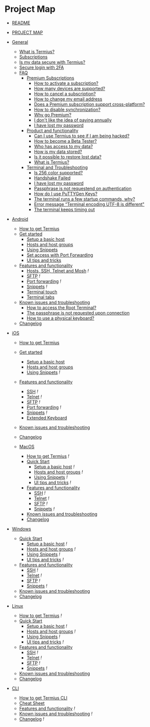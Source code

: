 # Project Map

- [README](README.md)
- [PROJECT MAP](PROJECT_MAP.md)


- [General](general/README.md)
  - [What is Termius?](general/what_is_termius.md)
  - [Subscriptions](general/subscriptions.md)
  - [Is my data secure with Termius?](security.md)
  - [Secure login  with 2FA](what_is_2fa.md)
  - [FAQ](general/faq/README.md)
    - [Premium Subscriptions](general/faq/premium_subscriptions/README.md)
      - [How to activate a subscription?](general/faq/premium_subscriptions/activete_subsciptions.md)
      - [How many devices are supported?](general/faq/premium_subscriptions/amount_devices.md)
      - [How to cancel a subscription?](general/faq/premium_subscriptions/cancel_subscription.md)
      - [How to change my email address](change_email.md)
      - [Does a Premium subscription support cross-platform?](general/faq/premium_subscriptions/cross-platform.md)
      - [How to disable synchronization?](general/faq/premium_subscriptions/disable_sync.md)
      - [Why go Premium?](general/faq/premium_subscriptions/go_premium.md)
      - [I don't like the idea of paying annually](general/faq/premium_subscriptions/subscription_license.md)
      - [I have lost my password](general/faq/terminal/lost_password.md)
    - [Product and functionality](general/faq/product_and_functionality/README.md)
      - [Can I use Termius to see if I am being hacked?](general/faq/product_and_functionality/being_hacked.md)
      - [How to become a Beta Tester?](general/faq/product_and_functionality/beta_tester.md)
      - [Who has access to my data?](general/faq/product_and_functionality/data_access.md)
      - [How is my data stored?](general/faq/product_and_functionality/data_storage.md)
      - [Is it possible to restore lost data?](general/faq/product_and_functionality/restore_data.md)
      - [What is Termius?](general/faq/product_and_functionality/what_is_termius.md)
    - [Terminal and Troubleshooting](general/faq/terminal/README.md)
      - [Is 256 color supported?](general/faq/terminal/256color_support.md)
      - [Handshake Failed](general/faq/terminal/handshake_failed.md)
      - [I have lost my password](general/faq/terminal/lost_password.md)
      - [Passphrase is not requestend on authentication](general/faq/terminal/passphrase.md)
      - [How do I use PuTTYGen Keys?](general/faq/terminal/puttygen_keys.md)
      - [The terminal runs a few startup commands, why?](general/faq/terminal/startup_commands.md)
      - [Error message “Terminal encoding UTF-8 is different"](general/faq/terminal/terminal_encoding.md)
      - [The terminal keeps timing out](general/faq/terminal/terminal_timeout.md)


- [Android](android/README.md)
  - [How to get Termius](android/install_termius.md)
  - [Get started](android/quick_start/README.md)
    - [Setup a basic host](android/quick_start/basic_host.md)
    - [Hosts and host groups](android/quick_start/host_groups.md)
    - [Using Snippets](android/quick_start/snippets.md)
    - [Set access with Port Forwarding](android/quick_start/port_forwardingt.md)
    - [UI tips and tricks](android/quick_start/ui.md)
  - [Features and functionality](android/features/README.md)
    - [Hosts, SSH, Telnet and Mosh]() *!*
    - [SFTP]() *!*
    - [Port forwarding]() *!*
    - [Snippets]() *!*
    - [Terminal touch](terminal_touch,md)
    - [Terminal tabs](terminal_tabs.md)
  - [Known issues and troubleshooting](android/troubleshooting/README.md)
    - [How to access the Root Terminal?](android/troubleshooting/can_I_access_the_root_terminal.md)
    - [The passphrase is not requested upon connection](android/troubleshooting/passphrase.md)
    - [How to use a physical keyboard?](android/troubleshooting/physical_keyboard.md)
  - [Changelog](android/changelog.md)


- [iOS](ios/README.md)
  - [How to get Termius](ios/install_termius.md)
  - [Get started](ios/quick_start/README.md)
    - [Setup a basic host](ios/quick_start/basic_host.md)
    - [Hosts and host groups](ios/quickstart/host_groups.md)
    - [Using Snippets]() *!*
  - [Features and functionality](ios/features/README.md)
    - [SSH]() *!*
    - [Telnet]() *!*
    - [SFTP]() *!*
    - [Port forwarding]() *!*
    - [Snippets]() *!*
    - [Extended Keyboard](extended_keyboard.md)
  - [Known issues and troubleshooting](ios/troubleshooting/README.md)
  - [Changelog](android/changelog.md)


  - [MacOS](macos/README.md)
    - [How to get Termius](macos/install_termius.md) *!*
    - [Quick Start](macos/quick_start/README.md)
      - [Setup a basic host]() *!*
      - [Hosts and host groups]() *!*
      - [Using Snippets]() *!*
      - [UI tips and tricks]() *!*
    - [Features and functionality](macos/features/README.md)
      - [SSH]() *!*
      - [Telnet]() *!*
      - [SFTP]() *!*
      - [Snippets]() *!*
    - [Known issues and troubleshooting](macos/troubleshooting/README.md)
    - [Changelog](macos/changelog.md)


- [Windows](windows/README.md)
  - [Quick Start](windows/quick_start/README.md)
    - [Setup a basic host]() *!*
    - [Hosts and host groups]() *!*
    - [Using Snippets]() *!*
    - [UI tips and tricks]() *!*
  - [Features and functionality](windows/features/README.md)
    - [SSH]() *!*
    - [Telnet]() *!*
    - [SFTP]() *!*
    - [Snippets]() *!*
  - [Known issues and troubleshooting](windows/troubleshooting/README.md)
  - [Changelog](android/changelog.md)


- [Linux](linux/README.md)
  - [How to get Termius](linux/install_termius.md) *!*
  - [Quick Start](linux/quick_start/README.md)
    - [Setup a basic host]() *!*
    - [Hosts and host groups]() *!*
    - [Using Snippets]() *!*
    - [UI tips and tricks]() *!*
  - [Features and functionality](linux/features/README.md)
    - [SSH]() *!*
    - [Telnet]() *!*
    - [SFTP]() *!*
    - [Snippets]() *!*
  - [Known issues and troubleshooting](linux/troubleshooting/README.md)
  - [Changelog](linux/changelog.md)


- [CLI](cli/README.md)
  - [How to get Termius CLI](cli/install_termius.md)
  - [Cheat Sheet](cli/heat_sheet.md)
  - [Features and functionality](cli/features/README.md) *!*
  - [Known issues and troubleshooting](cli/troubleshooting/README.md) *!*
  - [Changelog](cli/changelog.md) *!*
